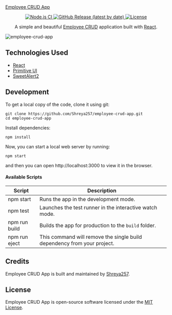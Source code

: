   <a href="https://Shreya257.github.io/employee-crud-app/">
    Employee CRUD App
  </a>
</h1>

<p align="center">
  <a href="https://github.com/Shreya257/employee-crud-app/actions?query=workflow%3A%22Node.js+CI%22">
    <img src="https://github.com/Shreya257/employee-crud-app/workflows/Node.js%20CI/badge.svg" alt="Node.js CI" />
  </a>
  <a href="https://github.com/Shreya257/employee-crud-app/releases">
    <img src="https://img.shields.io/github/v/release/Shreya257/employee-crud-app" alt="GitHub Release (latest by date)" />
  </a>
  <a href="https://github.com/Shreya257/employee-crud-app/blob/master/LICENSE">
    <img src="https://img.shields.io/github/license/Shreya257/employee-crud-app" alt="License" />
  </a>
</p>

<p align="center">
  A simple and beautiful <a href="https://www.codecademy.com/articles/what-is-crud">Employee CRUD</a> application built with <a href="https://reactjs.org">React</a>.
</p>

![employee-crud-app](https://github.com/Shreya257/employee-crud-app/assets/76741091/5a5bf4c8-842b-43b0-b6bd-fff5f15b7261)


## Technologies Used

- [React](http://reactjs.org)
- [Primitive UI](https://taniarascia.github.io/primitive)
- [SweetAlert2](https://sweetalert2.github.io)

## Development

To get a local copy of the code, clone it using git:

```
git clone https://github.com/Shreya257/employee-crud-app.git
cd employee-crud-app
```

Install dependencies:

```
npm install
```

Now, you can start a local web server by running:

```
npm start
```

and then you can open http://localhost:3000 to view it in the browser.

#### Available Scripts

| Script        | Description                                                             |
| ------------- | ----------------------------------------------------------------------- |
| npm start     | Runs the app in the development mode.                                   |
| npm test      | Launches the test runner in the interactive watch mode.                 |
| npm run build | Builds the app for production to the `build` folder.                    |
| npm run eject | This command will remove the single build dependency from your project. |

## Credits

Employee CRUD App is built and maintained by [Shreya257](https://Shreya257.github.io).

## License

Employee CRUD App is open-source software licensed under the [MIT License](https://github.com/Shreya257/employee-crud-app/blob/master/LICENSE).
